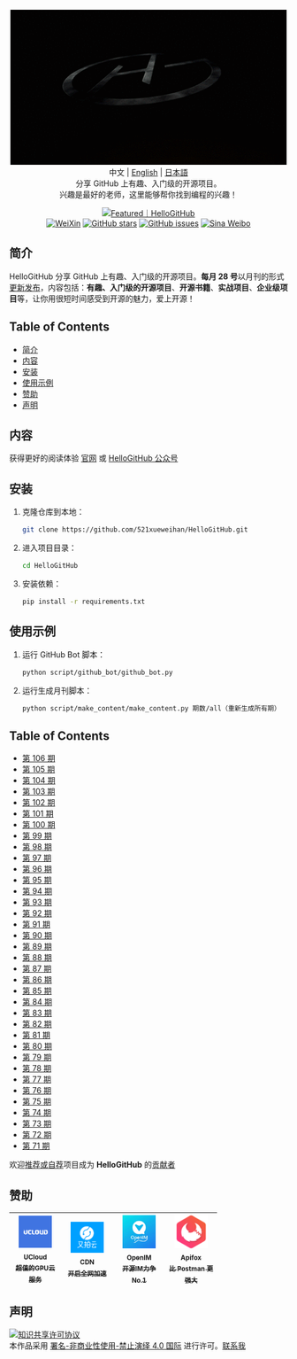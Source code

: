 <p align="center">
  <img src="https://raw.githubusercontent.com/521xueweihan/img_logo/master/logo/readme.gif"/>
  <br>中文 | <a href="README_en.md">English</a> | <a href="README_ja.md">日本語</a>
  <br>分享 GitHub 上有趣、入门级的开源项目。<br>兴趣是最好的老师，这里能够帮你找到编程的兴趣！
</p>

<p align="center">
  <a href="https://hellogithub.com/repository/d4aae58ddbf34f0799bf3e8f965e0d70" target="_blank"><img src="https://abroad.hellogithub.com/v1/widgets/recommend.svg?rid=d4aae58ddbf34f0799bf3e8f965e0d70&claim_uid=8MKvZoxaWt" alt="Featured｜HelloGitHub" style="width: 250px; height: 54px;" width="250" height="54" /></a><br>
  <a href="https://raw.githubusercontent.com/521xueweihan/img_logo/master/logo/weixin.png"><img src="https://img.shields.io/badge/Talk-%E5%BE%AE%E4%BF%A1%E7%BE%A4-brightgreen.svg?style=popout-square" alt="WeiXin"></a>
  <a href="https://github.com/521xueweihan/HelloGitHub/stargazers"><img src="https://img.shields.io/github/stars/521xueweihan/HelloGitHub.svg?style=popout-square" alt="GitHub stars"></a>
  <a href="https://github.com/521xueweihan/HelloGitHub/issues"><img src="https://img.shields.io/github/issues/521xueweihan/HelloGitHub.svg?style=popout-square" alt="GitHub issues"></a>
    <a href="https://weibo.com/hellogithub"><img src="https://img.shields.io/badge/%E6%96%B0%E6%B5%AA-Weibo-red.svg?style=popout-square" alt="Sina Weibo"></a>
</p>

## 简介

HelloGitHub 分享 GitHub 上有趣、入门级的开源项目。**每月 28 号**以月刊的形式[更新发布](https://mp.weixin.qq.com/mp/appmsgalbum?__biz=MzA5MzYyNzQ0MQ==&action=getalbum&album_id=1331197538447310849#wechat_redirect)，内容包括：**有趣、入门级的开源项目**、**开源书籍**、**实战项目**、**企业级项目**等，让你用很短时间感受到开源的魅力，爱上开源！

## Table of Contents
- [简介](#简介)
- [内容](#内容)
- [安装](#安装)
- [使用示例](#使用示例)
- [赞助](#赞助)
- [声明](#声明)

## 内容
获得更好的阅读体验 [官网](https://hellogithub.com/) 或 [HelloGitHub 公众号](https://cdn.jsdelivr.net/gh/521xueweihan/img_logo@main/logo/weixin.png)

## 安装
1. 克隆仓库到本地：
   ```bash
   git clone https://github.com/521xueweihan/HelloGitHub.git
   ```
2. 进入项目目录：
   ```bash
   cd HelloGitHub
   ```
3. 安装依赖：
   ```bash
   pip install -r requirements.txt
   ```

## 使用示例
1. 运行 GitHub Bot 脚本：
   ```bash
   python script/github_bot/github_bot.py
   ```
2. 运行生成月刊脚本：
   ```bash
   python script/make_content/make_content.py 期数/all（重新生成所有期）
   ```

## Table of Contents
- [第 106 期](/content/HelloGitHub106.md)
- [第 105 期](/content/HelloGitHub105.md)
- [第 104 期](/content/HelloGitHub104.md)
- [第 103 期](/content/HelloGitHub103.md)
- [第 102 期](/content/HelloGitHub102.md)
- [第 101 期](/content/HelloGitHub101.md)
- [第 100 期](/content/HelloGitHub100.md)
- [第 99 期](/content/HelloGitHub99.md)
- [第 98 期](/content/HelloGitHub98.md)
- [第 97 期](/content/HelloGitHub97.md)
- [第 96 期](/content/HelloGitHub96.md)
- [第 95 期](/content/HelloGitHub95.md)
- [第 94 期](/content/HelloGitHub94.md)
- [第 93 期](/content/HelloGitHub93.md)
- [第 92 期](/content/HelloGitHub92.md)
- [第 91 期](/content/HelloGitHub91.md)
- [第 90 期](/content/HelloGitHub90.md)
- [第 89 期](/content/HelloGitHub89.md)
- [第 88 期](/content/HelloGitHub88.md)
- [第 87 期](/content/HelloGitHub87.md)
- [第 86 期](/content/HelloGitHub86.md)
- [第 85 期](/content/HelloGitHub85.md)
- [第 84 期](/content/HelloGitHub84.md)
- [第 83 期](/content/HelloGitHub83.md)
- [第 82 期](/content/HelloGitHub82.md)
- [第 81 期](/content/HelloGitHub81.md)
- [第 80 期](/content/HelloGitHub80.md)
- [第 79 期](/content/HelloGitHub79.md)
- [第 78 期](/content/HelloGitHub78.md)
- [第 77 期](/content/HelloGitHub77.md)
- [第 76 期](/content/HelloGitHub76.md)
- [第 75 期](/content/HelloGitHub75.md)
- [第 74 期](/content/HelloGitHub74.md)
- [第 73 期](/content/HelloGitHub73.md)
- [第 72 期](/content/HelloGitHub72.md)
- [第 71 期](/content/HelloGitHub71.md)

欢迎[推荐或自荐](https://hellogithub.com/periodical)项目成为 **HelloGitHub** 的[贡献者](https://github.com/521xueweihan/HelloGitHub/blob/master/content/contributors.md)

## 赞助


<table>
  <thead>
    <tr>
      <th align="center" style="width: 80px;">
        <a href="https://www.compshare.cn/?utm_term=logo&utm_campaign=hellogithub&utm_source=otherdsp&utm_medium=display&ytag=logo_hellogithub_otherdsp_display">          <img src="https://raw.githubusercontent.com/521xueweihan/img_logo/master/logo/ucloud.png" width="60px"><br>
          <sub>UCloud</sub><br>
          <sub>超值的GPU云服务</sub>
        </a>
      </th>
      <th align="center" style="width: 80px;">
        <a href="https://www.upyun.com/?from=hellogithub">
          <img src="https://raw.githubusercontent.com/521xueweihan/img_logo/master/logo/upyun.png" width="60px"><br>
          <sub>CDN</sub><br>
          <sub>开启全网加速</sub>
        </a>
      </th>
      <th align="center" style="width: 80px;">
        <a href="https://github.com/OpenIMSDK/Open-IM-Server">
          <img src="https://raw.githubusercontent.com/521xueweihan/img_logo/master/logo/im.png" width="60px"><br>
          <sub>OpenIM</sub><br>
          <sub>开源IM力争No.1</sub>
        </a>
      </th>
      <th align="center" style="width: 80px;">
        <a href="https://apifox.cn/a103hello">
          <img src="https://raw.githubusercontent.com/521xueweihan/img_logo/master/logo/apifox.png" width="60px"><br>
          <sub>Apifox</sub><br>
          <sub>比 Postman 更强大</sub>
        </a>
      </th>
    </tr>
  </thead>
</table>


## 声明

<a rel="license" href="https://creativecommons.org/licenses/by-nc-nd/4.0/deed.zh"><img alt="知识共享许可协议" style="border-width: 0" src="https://licensebuttons.net/l/by-nc-nd/4.0/88x31.png"></a><br>本作品采用 <a rel="license" href="https://creativecommons.org/licenses/by-nc-nd/4.0/deed.zh">署名-非商业性使用-禁止演绎 4.0 国际</a> 进行许可。<a href="mailto:595666367@qq.com">联系我</a>
